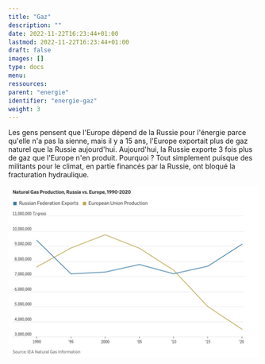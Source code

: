 ```yaml
---
title: "Gaz"
description: ""
date: 2022-11-22T16:23:44+01:00
lastmod: 2022-11-22T16:23:44+01:00
draft: false
images: []
type: docs
menu:
ressources:
parent: "energie"
identifier: "energie-gaz"
weight: 3
---
```


Les gens pensent que l'Europe dépend de la Russie pour l'énergie parce qu'elle n'a pas la sienne, mais il y a 15 ans,
l'Europe exportait plus de gaz naturel que la Russie aujourd'hui. Aujourd'hui, la Russie exporte 3 fois plus de gaz que
l'Europe n'en produit. Pourquoi ? Tout simplement puisque des militants pour le climat, en partie financés par la
Russie, ont bloqué la fracturation hydraulique.

![Production gaz europe versus russie](production_gaz_europe.jpeg)